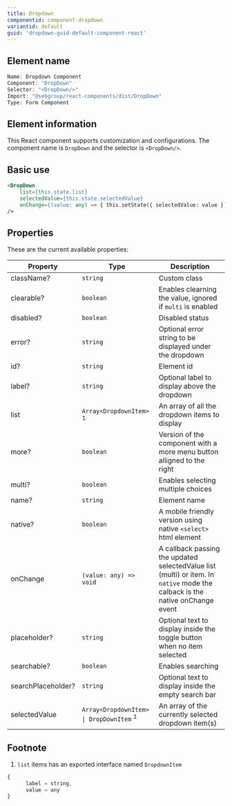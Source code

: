 ```yaml
---
title: Dropdown
componentid: component-dropdown
variantid: default
guid: 'dropdown-guid-default-component-react'
---
```


## Element name
```javascript
Name: Dropdown Component
Component: "DropDown"
Selector: "<DropDown/>"
Import: "@sebgroup/react-components/dist/DropDown"
Type: Form Component
```

## Element information 
This React component supports customization and configurations. The component name is `DropDown` and the selector is `<DropDown/>`.

## Basic use
```html
<DropDown
    list={this.state.list}
    selectedValue={this.state.selectedValue}
    onChange={(value: any) => { this.setState({ selectedValue: value }) }}
/>
```

## Properties
These are the current available properties:

| Property           | Type                                               | Description                                                                                                                  |
| ------------------ | -------------------------------------------------- | ---------------------------------------------------------------------------------------------------------------------------- |
| className?         | `string`                                           | Custom class                                                                                                                 |
| clearable?         | `boolean`                                          | Enables clearning the value, ignored if `multi` is enabled                                                                   |
| disabled?          | `boolean`                                          | Disabled status                                                                                                              |
| error?             | `string`                                           | Optional error string to be displayed under the dropdown                                                                     |
| id?                | `string`                                           | Element id                                                                                                                   |
| label?             | `string`                                           | Optional label to display above the dropdown                                                                                 |
| list               | `Array<DropdownItem>` <sup>1</sup>                 | An array of all the dropdown items to display                                                                                |
| more?              | `boolean`                                          | Version of the component with a more menu button alligned to the right                                                       |
| multi?             | `boolean`                                          | Enables selecting multiple choices                                                                                           |
| name?              | `string`                                           | Element name                                                                                                                 |
| native?            | `boolean`                                          | A mobile friendly version using native `<select>` html element                                                               |
| onChange           | `(value: any) => void`                             | A callback passing the updated selectedValue list (multi) or item. In `native` mode the calback is the native onChange event |
| placeholder?       | `string`                                           | Optional text to display inside the toggle button when no item selected                                                      |
| searchable?        | `boolean`                                          | Enables searching                                                                                                            |
| searchPlaceholder? | `string`                                           | Optional text to display inside the empty search bar                                                                         |
| selectedValue      | `Array<DropdownItem> \| DropDownItem` <sup>1</sup> | An array of the currently selected dropdown item(s)                                                                          |

## Footnote
1. `list` items has an exported interface named `DropdownItem`
```javascript
{
      label = string,
      value = any
}
```
